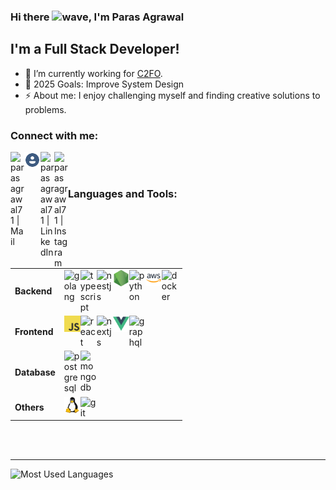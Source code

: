 ### Hi there <img src="https://media.giphy.com/media/hvRJCLFzcasrR4ia7z/giphy.gif" alt="wave" height="32px" width="32px" />, I'm Paras Agrawal

## I'm a Full Stack Developer!

- 🔭 I’m currently working for [C2FO][company_website].
- 🥅 2025 Goals: Improve System Design
- ⚡ About me: I enjoy challenging myself and finding creative solutions to problems.

### Connect with me:

<a href="mailto:parasagrawal71@gmail.com"><img align="left" title="Mail" alt="parasagrawal71 | Mail" width="22px" src="https://cdn.simpleicons.org/gmail" /></a>
<a href="https://parasagrawal.com" target="_blank" rel="noopener noreferrer"><img align="left" title="Portfolio" alt="parasagrawal71 | Portfolio" width="26px" src="https://raw.githubusercontent.com/parasagrawal71/parasagrawal71/master/img/portfolio.png" /></a>
<a href="https://www.linkedin.com/in/parasagrawal71" target="_blank" rel="noopener noreferrer"><img align="left" title="LinkedIn" alt="parasagrawal71 | LinkedIn" width="22px" src="https://cdn.jsdelivr.net/gh/devicons/devicon@latest/icons/linkedin/linkedin-original.svg" /></a>
<a href="https://www.instagram.com/paras__fbg" target="_blank" rel="noopener noreferrer"><img align="left" title="Instagram" alt="parasagrawal71 | Instagram" width="22px" src="https://cdn.simpleicons.org/instagram" /></a>

<br />
<br />

### Languages and Tools:

<table>
  <tr>
    <td><strong>Backend</strong></td>
    <td valign="middle">
      <!-- Backend -->
        <img align="left" title="GoLang" alt="golang" width="26px" src="https://cdn.jsdelivr.net/gh/devicons/devicon@latest/icons/go/go-original.svg" />
        <img align="left" title="TypeScript" alt="typescript" width="26px" src="https://cdn.jsdelivr.net/gh/devicons/devicon@latest/icons/typescript/typescript-original.svg" />
        <img align="left" title="Nest.js" alt="nestjs" width="26px" src="https://cdn.jsdelivr.net/gh/devicons/devicon@latest/icons/nestjs/nestjs-original.svg" />
        <img align="left" title="Node.js" alt="node.js" width="26px" src="https://raw.githubusercontent.com/github/explore/80688e429a7d4ef2fca1e82350fe8e3517d3494d/topics/nodejs/nodejs.png" />
        <img align="left" title="Python" alt="python" width="26px" src="https://cdn.jsdelivr.net/gh/devicons/devicon@latest/icons/python/python-original.svg" />
        <!-- <img align="left" title="API" alt="api" width="26px" src="https://raw.githubusercontent.com/parasagrawal71/parasagrawal71/master/img/api.png" /> -->
        <img align="left" title="AWS" alt="aws" width="26px" src="https://raw.githubusercontent.com/github/explore/80688e429a7d4ef2fca1e82350fe8e3517d3494d/topics/aws/aws.png" /> 
        <img align="left" title="Docker" alt="docker" width="26px" src="https://cdn.jsdelivr.net/gh/devicons/devicon@latest/icons/docker/docker-original.svg" />
    </td>
  </tr>
  <tr>
    <td><strong>Frontend</strong></td>
    <td valign="middle">
      <!-- Frontend -->
        <img align="left" title="Javascript" alt="javascript" width="26px" src="https://raw.githubusercontent.com/github/explore/80688e429a7d4ef2fca1e82350fe8e3517d3494d/topics/javascript/javascript.png" />
        <img align="left" title="React.js" alt="react" width="26px" src="https://cdn.jsdelivr.net/gh/devicons/devicon@latest/icons/react/react-original.svg" />
        <img align="left" title="Next.js" alt="nextjs" width="26px" src="https://cdn.jsdelivr.net/gh/devicons/devicon@latest/icons/nextjs/nextjs-original.svg" />
        <!-- <img align="left" title="HTML5" alt="HTML5" width="26px" src="https://raw.githubusercontent.com/github/explore/80688e429a7d4ef2fca1e82350fe8e3517d3494d/topics/html/html.png" /> -->
        <!-- <img align="left" title="CSS3" alt="css3" width="26px" src="https://raw.githubusercontent.com/github/explore/80688e429a7d4ef2fca1e82350fe8e3517d3494d/topics/css/css.png" /> -->
        <img align="left" title="Vue" alt="vue" width="26px" src="https://raw.githubusercontent.com/github/explore/80688e429a7d4ef2fca1e82350fe8e3517d3494d/topics/vue/vue.png" />
        <!-- <img align="left" title="Redux" alt="redux" width="26px" src="https://raw.githubusercontent.com/github/explore/80688e429a7d4ef2fca1e82350fe8e3517d3494d/topics/redux/redux.png" /> -->
        <img align="left" title="GraphQL" alt="graphql" width="26px" src="https://cdn.jsdelivr.net/gh/devicons/devicon@latest/icons/graphql/graphql-plain.svg" />
    </td>
  </tr>
  <tr>
    <td><strong>Database</strong></td>
    <td valign="middle">
      <!-- Database -->
    <img align="left" title="PostgreSQL" alt="postgresql" width="26px" src="https://cdn.jsdelivr.net/gh/devicons/devicon@latest/icons/postgresql/postgresql-original.svg" />
    <!-- <img align="left" title="SQL" alt="sql" width="26px" src="https://raw.githubusercontent.com/github/explore/80688e429a7d4ef2fca1e82350fe8e3517d3494d/topics/sql/sql.png" /> -->
    <img align="left" title="MongoDB" alt="mongodb" width="28px" src="https://cdn.jsdelivr.net/gh/devicons/devicon@latest/icons/mongodb/mongodb-original.svg" />
    </td>
  </tr>
  <tr>
    <td><strong>Others</strong></td>
    <td valign="middle">
      <!-- Others -->
    <img align="left" title="Linux" alt="linux" width="26px" src="https://raw.githubusercontent.com/github/explore/80688e429a7d4ef2fca1e82350fe8e3517d3494d/topics/linux/linux.png" />
    <img align="left" title="Git" alt="git" width="26px" src="https://cdn.jsdelivr.net/gh/devicons/devicon@latest/icons/git/git-original.svg" />
    <!-- <img align="left" title="Terminal" alt="terminal" width="26px" src="https://raw.githubusercontent.com/github/explore/80688e429a7d4ef2fca1e82350fe8e3517d3494d/topics/terminal/terminal.png" /> -->
    <!--  -->
    <!-- <img align="left" title="React Native" alt="react-native" width="26px" src="https://raw.githubusercontent.com/parasagrawal71/parasagrawal71/master/img/react-native.png" /> -->
    <!-- <img align="left" title="GoLang" alt="golang" width="26px" src="https://cdn.jsdelivr.net/gh/devicons/devicon@latest/icons/go/go-original-wordmark.svg" /> -->
    </td>
  </tr>
</table>

<br />
<br />

---

<!-- <img align="left" alt="Github Stats" src="https://github-readme-stats.vercel.app/api?username=parasagrawal71&hide=contribs,prs,issues" /> -->
<img align="left" alt="Most Used Languages" src="https://github-readme-stats.vercel.app/api/top-langs/?username=parasagrawal71&hide=kotlin,scss,html,css,vue,mdx" />

[company_website]: https://c2treds.com/
[gmail]: parasagrawal71@gmail.com
[portfolio]: https://parasagrawal.com
[linkedin]: https://www.linkedin.com/in/parasagrawal71
[instagram]: https://www.instagram.com/paras__fbg
